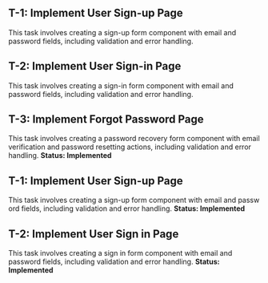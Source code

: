 ## T-1: Implement User Sign-up Page
This task involves creating a sign-up form component with email and password fields, including validation and error handling.
## T-2: Implement User Sign-in Page
This task involves creating a sign-in form component with email and password fields, including validation and error handling.
## T-3: Implement Forgot Password Page
This task involves creating a password recovery form component with email verification and password resetting actions, including validation and error handling.
**Status: Implemented**

## T-1: Implement User Sign-up Page
This task involves creating a sign-up form component with email and passw
ord fields, including validation and error handling.
**Status: Implemented**

## T-2: Implement User Sign in Page
This task involves creating a sign in form component with email and password fields, including validation and error handling.
**Status: Implemented**

